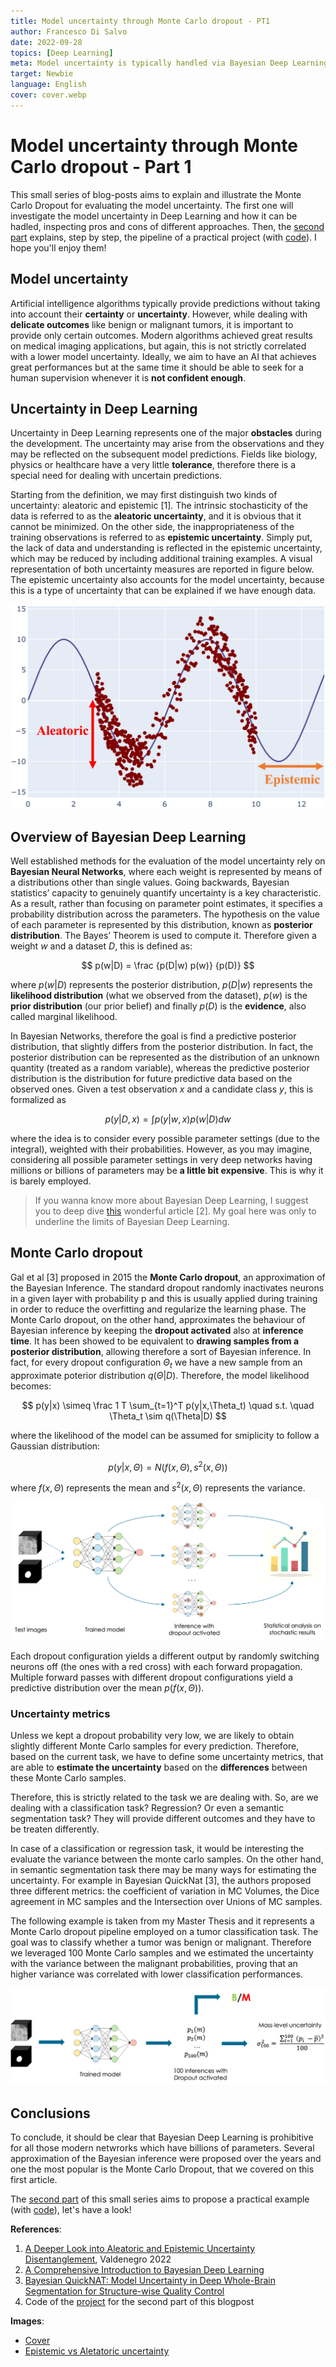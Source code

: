 ```yaml
---
title: Model uncertainty through Monte Carlo dropout - PT1
author: Francesco Di Salvo
date: 2022-09-28
topics: [Deep Learning]
meta: Model uncertainty is typically handled via Bayesian Deep Learning, but this comes with a prohibitive cost. A solution is given by the MC Dropout.
target: Newbie
language: English
cover: cover.webp 
---
```


# Model uncertainty through Monte Carlo dropout - Part 1
This small series of blog-posts aims to explain and illustrate the Monte Carlo Dropout for evaluating the model uncertainty. The first one will investigate the model uncertainty in Deep Learning and how it can be hadled, inspecting pros and cons of different approaches. Then, the [second part](./../model-uncertainty-through-monte-carlo-dropout-pt2/Model%20uncertainty%20through%20Monte%20Carlo%20dropout%20-%20PT2.md) explains, step by step, the pipeline of a practical project (with [code](https://github.com/francescodisalvo05/monte-carlo-dropout)). I hope you'll enjoy them!


## Model uncertainty
Artificial intelligence algorithms typically provide predictions without taking into account their **certainty** or **uncertainty**. However, while dealing with **delicate outcomes** like benign or malignant tumors, it is important to provide only certain outcomes. Modern algorithms achieved great results on medical imaging applications, but again, this is not strictly correlated with a lower model uncertainty. Ideally, we aim to have an AI that achieves great performances but at the same time it should be able to seek for a human supervision whenever it is **not confident enough**.

## Uncertainty in Deep Learning 
Uncertainty in Deep Learning represents one of the major **obstacles** during the development. The uncertainty may arise from the observations and they may be reflected on the subsequent model predictions. Fields like biology, physics or healthcare have a very little **tolerance**, therefore there is a special need for dealing with uncertain predictions.

Starting from the definition, we may first distinguish two kinds of uncertainty: aleatoric and epistemic [1]. The intrinsic stochasticity of the data is referred to as the **aleatoric uncertainty**, and it is obvious that it cannot be minimized. On the other side, the inappropriateness of the training observations is referred to as **epistemic uncertainty**. Simply put, the lack of data and understanding is reflected in the epistemic uncertainty, which may be reduced by including additional training examples. A visual representation of both uncertainty measures are reported in figure below. The epistemic uncertainty also accounts for the model uncertainty, because this is a type of uncertainty that can be explained if we have enough data.

![Epistemic vs Aletatoric uncertainty](./epistemic-vs-aleatoric.jpg)

## Overview of Bayesian Deep Learning

Well established methods for the evaluation of the model uncertainty rely on **Bayesian Neural Networks**, where each weight is represented by means of a distributions other than single values. Going backwards, Bayesian statistics’ capacity to genuinely quantify uncertainty is a key characteristic. As a result, rather than focusing on parameter point estimates, it specifies a probability distribution across the parameters. The hypothesis on the value of each parameter is represented by this distribution, known as **posterior distribution**. The Bayes’ Theorem is used to compute it. Therefore given a weight $w$ and a dataset $D$, this is defined as:

$$
p(w|D) = \frac {p(D|w) p(w)} {p(D)}
$$

where $p(w|D)$ represents the posterior distribution, $p(D|w)$ represents the **likelihood distribution** (what we observed from the dataset), $p(w)$ is the **prior distribution** (our prior belief) and finally $p(D)$ is the **evidence**, also called marginal likelihood. 

In Bayesian Networks, therefore the goal is find a predictive posterior distribution, that slightly differs from the posterior distribution. In fact, the posterior distribution can be represented as the distribution of an unknown quantity (treated as a random variable), whereas the predictive posterior distribution is the distribution for future predictive data based on the observed ones. Given a test observation $x$ and a candidate class $y$, this is formalized as

$$
p(y|D,x) = \int p(y|w,x)p(w|D) dw
$$

where the idea is to consider every possible parameter settings (due to the integral), weighted with their probabilities. However, as you may imagine, considering all possible parameter settings in very deep networks having millions or billions of parameters may be **a little bit expensive**. This is why it is barely employed.

> If you wanna know more about Bayesian Deep Learning, I suggest you to deep dive [this](https://jorisbaan.nl/2021/03/02/introduction-to-bayesian-deep-learning.html) wonderful article [2]. My goal here was only to underline the limits of Bayesian Deep Learning.

## Monte Carlo dropout
Gal et al [3] proposed in 2015 the **Monte Carlo dropout**, an approximation of the Bayesian Inference. The standard dropout randomly inactivates neurons in a given layer with probability p and this is usually applied during training in order to reduce the overfitting and regularize the learning phase. The Monte Carlo dropout, on the other hand, approximates the behaviour of Bayesian inference by keeping the **dropout activated** also at **inference time**. It has been showed to be equivalent to **drawing samples from a posterior distribution**, allowing therefore a sort of Bayesian inference. In fact, for every dropout configuration $\Theta_t$ we have a new sample from an approximate poterior distribution $q(\Theta|D)$. Therefore, the model likelihood becomes:

$$
p(y|x) \simeq \frac 1 T \sum_{t=1}^T p(y|x,\Theta_t) \quad s.t. \quad \Theta_t \sim q(\Theta|D)
$$

where the likelihood of the model can be assumed for smiplicity to follow a Gaussian distribution:

$$
p(y|x,\Theta) = N ( f(x,\Theta),s^2(x,\Theta))
$$

where $f(x,\Theta)$ represents the mean and $s^2(x,\Theta)$ represents the variance. 

![A set of $N$ inferences with dropout activated provides $N$ different model configurations and slightly different outcomes. The uncertainty will be estimated afterwards through a statistical analysis performed on the output, called Monte Carlo samples](./MCDropoutPipeline.png)

Each dropout configuration yields a different output by randomly switching neurons off (the ones with a red cross) with each forward propagation. Multiple forward passes with different dropout configurations yield a predictive distribution over the mean $p(f(x, \Theta)$). 

### Uncertainty metrics
Unless we kept a dropout probability very low, we are likely to obtain slightly different Monte Carlo samples for every prediction. Therefore, based on the current task, we have to define some uncertainty metrics, that are able to **estimate the uncertainty** based on the **differences** between these Monte Carlo samples.

Therefore, this is strictly related to the task we are dealing with. So, are we dealing with a classification task? Regression? Or even a semantic segmentation task? They will provide different outcomes and they have to be treaten differently. 

In case of a classification or regression task, it would be interesting the evaluate the variance between the monte carlo samples. On the other hand, in semantic segmentation task there may be many ways for estimating the uncertainty. For example in Bayesian QuickNat [3], the authors proposed three different metrics: the coefficient of variation in MC Volumes, the Dice agreement in MC samples and the Intersection over Unions of MC samples. 

The following example is taken from my Master Thesis and it represents a Monte Carlo dropout pipeline employed on a tumor classification task. The goal was to classify whether a tumor was benign or malignant. Therefore we leveraged $100$ Monte Carlo samples and we estimated the uncertainty with the variance between the malignant probabilities, proving that an higher variance was correlated with lower classification performances. 

![Monte Carlo dropout pipeline on a tumor classification task](./mc_classification_pipeline.png)

## Conclusions 
To conclude, it should be clear that Bayesian Deep Learning is prohibitive for all those modern netwrorks which have billions of parameters. Several approximation of the Bayesian inference were proposed over the years and one the most popular is the Monte Carlo Dropout, that we covered on this first article. 

The [second part](./../model-uncertainty-through-monte-carlo-dropout-pt2/Model%20uncertainty%20through%20Monte%20Carlo%20dropout%20-%20PT2.md) of this small series aims to propose a practical example (with [code](https://github.com/francescodisalvo05/monte-carlo-dropout)), let's have a look! 


**References**:
1. [A Deeper Look into Aleatoric and Epistemic Uncertainty Disentanglement](https://arxiv.org/abs/2204.09308), Valdenegro 2022
2. [A Comprehensive Introduction to Bayesian Deep Learning](https://jorisbaan.nl/2021/03/02/introduction-to-bayesian-deep-learning.html)
3. [Bayesian QuickNAT: Model Uncertainty in Deep Whole-Brain Segmentation for Structure-wise Quality Control](https://arxiv.org/abs/1811.09800)
4. Code of the [project](https://github.com/francescodisalvo05/monte-carlo-dropout) for the second part of this blogpost


**Images**:
* [Cover](https://www.proinfluent.com/it/marketing-automazione/)
* [Epistemic vs Aletatoric uncertainty](https://www.sciencedirect.com/science/article/pii/S1566253521001081)